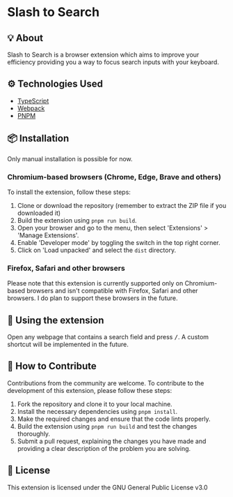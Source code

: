 # Slash to Search

## 💡 About

Slash to Search is a browser extension which aims to improve your efficiency providing you a way to focus search inputs with your keyboard.

## ⚙ Technologies Used

-   [TypeScript](https://typescript.org)
-   [Webpack](https://webpack.js.org/)
-   [PNPM](https://pnpm.io/)

## 📦 Installation

Only manual installation is possible for now.

### Chromium-based browsers (Chrome, Edge, Brave and others)

To install the extension, follow these steps:

1. Clone or download the repository (remember to extract the ZIP file if you downloaded it)
2. Build the extension using `pnpm run build`.
3. Open your browser and go to the menu, then select 'Extensions' > 'Manage Extensions'.
4. Enable 'Developer mode' by toggling the switch in the top right corner.
5. Click on 'Load unpacked' and select the `dist` directory.

### Firefox, Safari and other browsers

Please note that this extension is currently supported only on Chromium-based browsers and isn't compatible with Firefox, Safari and other browsers. I do plan to support these browsers in the future.

## 🧠 Using the extension

Open any webpage that contains a search field and press <kbd>/</kbd>. A custom shortcut will be implemented in the future.

## 🚀 How to Contribute

Contributions from the community are welcome. To contribute to the development of this extension, please follow these steps:

1. Fork the repository and clone it to your local machine.
2. Install the necessary dependencies using `pnpm install`.
3. Make the required changes and ensure that the code lints properly.
4. Build the extension using `pnpm run build` and test the changes thoroughly.
5. Submit a pull request, explaining the changes you have made and providing a clear description of the problem you are solving.

## 📄 License

This extension is licensed under the GNU General Public License v3.0

